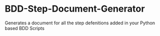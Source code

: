 # BDD-Step-Document-Generator
Generates a document for all the step defenitions added in your Python based BDD Scripts
